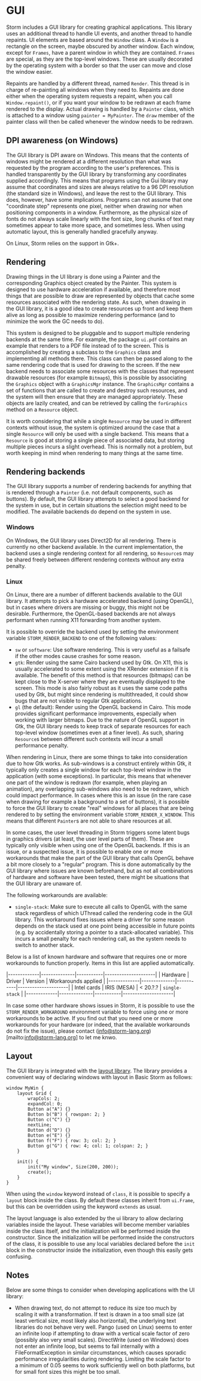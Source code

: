 GUI
====

Storm includes a GUI library for creating graphical applications. This library uses an additional
thread to handle UI events, and another thread to handle repaints. UI elements are based around the
`Window` class. A `Window` is a rectangle on the screen, maybe obscured by another window. Each
window, except for `Frames`, have a parent window in which they are contained. `Frames` are special,
as they are the top-level windows. These are usually decorated by the operating system with a border
so that the user can move and close the window easier.


Repaints are handled by a different thread, named `Render`. This thread is in charge of re-painting
all windows when they need to. Repaints are done either when the operating system requests a
repaint, when you call `Window.repaint()`, or if you want your window to be redrawn at each frame
rendered to the display. Actual drawing is handled by a `Painter` class, which is attached to a
window using `painter = MyPainter`. The `draw` member of the painter class will then be called
whenever the window needs to be redrawn.

DPI awareness (on Windows)
-------------

The GUI library is DPI aware on Windows. This means that the contents of windows might be rendered
at a different resolution than what was requested by the program according to the user's
preferences. This is handled transparently by the GUI library by transforming any coordinates
supplied accordingly. This means that programs using the Gui library may assume that coordinates and
sizes are always relative to a 96 DPI resolution (the standard size in Windows), and leave the rest
to the GUI library. This does, however, have some implications. Programs can not assume that one
"coordinate step" represents one pixel, neither when drawing nor when positioning components in a
window. Furthermore, as the physical size of fonts do not always scale linearly with the font size,
long chunks of text may sometimes appear to take more space, and sometimes less. When using
automatic layout, this is generally handled gracefully anyway.

On Linux, Storm relies on the support in Gtk+.

Rendering
---------

Drawing things in the UI library is done using a Painter and the corresponding Graphics object
created by the Painter. This system is designed to use hardware acceleration if available, and
therefore most things that are possible to draw are represented by objects that cache some resources
associated with the rendering state. As such, when drawing in the GUI library, it is a good idea to
create resources up front and keep them alive as long as possible to maximize rendering performance
(and to minimize the work the GC needs to do).

This system is designed to be pluggable and to support multiple rendering backends at the same
time. For example, the package `ui.pdf` contains an example that renders to a PDF file instead of to
the screen. This is accomplished by creating a subclass to the `Graphics` class and implementing all
methods there. This class can then be passed along to the same rendering code that is used for
drawing to the screen. If the new backend needs to associate some resources with the classes that
represent drawable resources (for example `Bitmap`s), this is possible by associating the `Graphics`
object with a `GraphicsMgr` instance. The `GraphicsMgr` contains a set of functions that are called
to create and destroy such resources, and the system will then ensure that they are managed
appropriately. These objects are lazily created, and can be retrieved by calling the `forGraphics`
method on a `Resource` object.

It is worth considering that while a single `Resource` may be used in different contexts without
issue, the system is optimized around the case that a single `Resource` will only be used with a
single backend. This means that a `Resource` is good at storing a single piece of associated data,
but storing multiple pieces incurs a slight overhead. This is normally not a problem, but worth
keeping in mind when rendering to many things at the same time.

Rendering backends
------------------

The GUI library supports a number of rendering backends for anything that is rendered through a
`Painter` (i.e. not default components, such as buttons). By default, the GUI library attempts to
select a good backend for the system in use, but in certain situations the selection might need to
be modified. The available backends do depend on the system in use.

### Windows

On Windows, the GUI library uses Direct2D for all rendering. There is currently no other backend
available. In the current implementation, the backend uses a single rendering context for all
rendering, so `Resource`s may be shared freely between different rendering contexts without any
extra penalty.


### Linux

On Linux, there are a number of different backends available to the GUI library. It attempts to pick
a hardware accelerated backend (using OpenGL), but in cases where drivers are missing or buggy, this
might not be desirable. Furthermore, the OpenGL-based backends are not always performant when
running X11 forwarding from another system.

It is possible to override the backend used by setting the environment variable
`STORM_RENDER_BACKEND` to one of the following values:

- `sw` or `software`: Use software rendering. This is very useful as a failsafe if the other modes
  cause crashes for some reason.
- `gtk`: Render using the same Cairo backend used by Gtk. On X11, this is usually accelerated to
  some extent using the XRender extension if it is available. The benefit of this method is that
  resources (bitmaps) can be kept close to the X-server where they are eventually displayed to the
  screen. This mode is also fairly robust as it uses the same code paths used by Gtk, but might
  since rendering is multithreaded, it could show bugs that are not visible to regular Gtk
  applications.
- `gl` (the default): Render using the OpenGL backend in Cairo. This mode provides significant
  performance improvements, especially when working with larger bitmaps. Due to the nature of
  OpenGL support in Gtk, the GUI library needs to keep track of separate resources for each
  top-level window (sometimes even at a finer level). As such, sharing `Resource`s between
  different such contexts will incur a small performance penalty.

When rendering in Linux, there are some things to take into consideration due to how Gtk works. As
sub-windows is a construct entirely within Gtk, it typically only creates a single window for each
top-level window in the application (with some exceptions). In particular, this means that whenever
one part of the window is redrawn (for example, when playing an animation), any overlapping
sub-windows also need to be redrawn, which could impact performance. In cases where this is an issue
(in the rare case when drawing for example a background to a set of buttons), it is possible to
force the GUI library to create "real" windows for all places that are being rendered to by setting
the environment variable `STORM_RENDER_X_WINDOW`. This means that different `Painter`s are not able
to share resources at all.

In some cases, the user level threading in Storm triggers some latent bugs in graphics drivers (at
least, the user level parts of them). These are typically only visible when using one of the OpenGL
backends. If this is an issue, or a suspected issue, it is possible to enable one or more
workarounds that make the part of the GUI library that calls OpenGL behave a bit more closely to a
"regular" program. This is done automatically by the GUI library where issues are known beforehand,
but as not all combinations of hardware and software have been tested, there might be situations
that the GUI library are unaware of.

The following workarounds are available:

- `single-stack`: Make sure to execute all calls to OpenGL with the same stack regardless of which
  UThread called the rendering code in the GUI library. This workaround fixes issues where a driver
  for some reason depends on the stack used at one point being accessible in future points (e.g. by
  accidentally storing a pointer to a stack-allocated variable). This incurs a small penalty for
  each rendering call, as the system needs to switch to another stack.

Below is a list of known hardware and software that requires one or more workarounds to function
properly. Items in this list are applied automatically.

|-------------|--------------|-----------|---------------------|
| Hardware    | Driver       | Version   | Workarounds applied |
|-------------|--------------|-----------|---------------------|
| Intel cards | IRIS (MESA)  | < 20.?.?  | `single-stack`      |
|-------------|--------------|-----------|---------------------|

In case some other hardware shows issues in Storm, it is possible to use the
`STORM_RENDER_WORKAROUND` environment variable to force using one or more workarounds to be
active. If you find out that you need one or more workarounds for your hardware (or indeed, that the
available workarounds do not fix the issue), please contact
(info@storm-lang.org)[mailto:info@storm-lang.org] to let me knwo.

Layout
-------

The GUI library is integrated with the [layout library](md://Libraries/Layout). The library provides
a convenient way of declaring windows with layout in Basic Storm as follows:

```
window MyWin {
    layout Grid {
        wrapCols: 2;
        expandCol: 0;
        Button a("A") {}
        Button b("B") { rowspan: 2; }
        Button c("C") {}
        nextLine;
        Button d("D") {}
        Button e("E") {}
        Button f("F") { row: 3; col: 2; }
        Button g("G") { row: 4; col: 1; colspan: 2; }
    }

    init() {
        init("My window", Size(200, 200));
        create();
    }
}
```

When using the `window` keyword instead of `class`, it is possible to specify a `layout` block
inside the class. By default these classes inherit from `ui.Frame`, but this can be overridden using
the keyword `extends` as usual.

The layout language is also extended by the ui library to allow declaring variables inside the
layout. These variables will become member variables inside the class itself, and the initialization
will be performed inside the constructor. Since the initialization will be performed inside the
constructors of the class, it is possible to use any local variables declared before the `init`
block in the constructor inside the initialization, even though this easily gets confusing.


Notes
------

Below are some things to consider when developing applications with the UI library:

- When drawing text, do not attempt to reduce its size too much by scaling it with a
  transformation. If text is drawn in a too small size (at least vertical size, most likely also
  horizontal), the underlying text libraries do not behave very well. Pango (used on Linux) seems to
  enter an infinite loop if attempting to draw with a vertical scale factor of zero (possibly also
  very small scales). DirectWrite (used on Windows) does not enter an infinite loop, but seems to
  fail internally with a FileFormatException in similar circumstances, which causes sporadic
  performance irregularities during rendering. Limiting the scale factor to a minimum of 0.05 seems
  to work sufficiently well on both platforms, but for small font sizes this might be too small.
